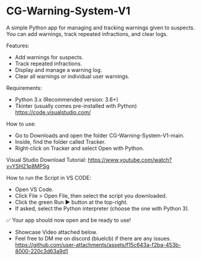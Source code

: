 # CG-Warning-System-V1

A simple Python app for managing and tracking warnings given to suspects. You can add warnings, track repeated infractions, and clear logs.

Features:
- Add warnings for suspects.
- Track repeated infractions.
- Display and manage a warning log.
- Clear all warnings or individual user warnings.

Requirements:
- Python 3.x (Recommended version: 3.6+)
- Tkinter (usually comes pre-installed with Python)
https://code.visualstudio.com/

How to use:
- Go to Downloads and open the folder CG-Warning-System-V1-main.
- Inside, find the folder called Tracker.
- Right-click on Tracker and select Open with Python.


Visual Studio Download Tutorial:
https://www.youtube.com/watch?v=YSH21p8MPSg


How to run the Script in VS CODE:
- Open VS Code.
- Click File > Open File, then select the script you downloaded.
- Click the green Run ▶ button at the top-right.
- If asked, select the Python interpreter (choose the one with Python 3).

✅ Your app should now open and be ready to use!

* Showcase Video attached below.
* Feel free to DM me on discord (bluelcb) if there are any issues.
https://github.com/user-attachments/assets/f15c643a-f2ba-453b-8000-220c3d63a9d1

